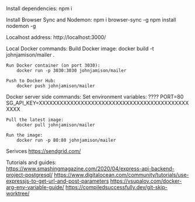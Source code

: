 Install dependencies:
    npm i

Install Browser Sync and Nodemon:
    npm i browser-sync -g
    npm install nodemon -g

Localhost address: http://localhost:3000/

Local Docker commands:
    Build Docker image:
        docker build -t johnjamison/mailer .

    Run Docker container (on port 3030):
        docker run -p 3030:3030 johnjamison/mailer

    Push to Docker Hub:
        docker push johnjamison/mailer

Docker server side commands:
    Set environment variables: ????
        PORT=80
        SG_API_KEY=XXXXXXXXXXXXXXXXXXXXXXXXXXXXXXXXXXXXXXXXXXXXXXX

    Pull the latest image:
        docker pull johnjamison/mailer

    Run the image:
        docker run -p 80:80 johnjamison/mailer

Serivces
https://sendgrid.com/

Tutorials and guides:
https://www.smashingmagazine.com/2020/04/express-api-backend-project-postgresql/
https://www.digitalocean.com/community/tutorials/use-expressjs-to-get-url-and-post-parameters
https://vsupalov.com/docker-arg-env-variable-guide/
https://compiledsuccessfully.dev/git-skip-worktree/